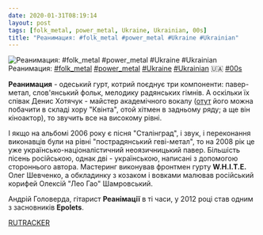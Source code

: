 ```yaml
---
date: 2020-01-31T08:19:14
layout: post
tags: [folk_metal, power_metal, Ukraine, Ukrainian, 00s]
title: "Реанимация: #folk_metal #power_metal #Ukraine #Ukrainian"
---
```

![Реанимация: #folk_metal #power_metal #Ukraine #Ukrainian](/assets/photos/photo_869@31-01-2020_08-19-14.jpg)
Реанимация: [#folk_metal](/tags/#folk_metal) [#power_metal](/tags/#power_metal) [#Ukraine](/tags/#Ukraine) [#Ukrainian](/tags/#Ukrainian) 🇺🇦 [#00s](/tags/#00s)

**Реанимация** - одеський гурт, котрий поєднує три компоненти: павер-метал, слов&#39;янський фольк, мелодику радянських гімнів. А оскільки їх співак Денис Хотячук - майстер академічного вокалу ([отут](https://www.youtube.com/watch?v=7h_77Ywqxko&amp;feature=related) його можна побачити в складі хору &quot;Квінта&quot;, отой хітмен в задньому ряду; а ще він кіноактор), то звучить все на високому рівні.

І якщо на альбомі 2006 року є пісня &quot;Сталінград&quot;, і звук, і переконання виконавців були на рівні &quot;пострадянський геві-метал&quot;, то на 2008 рік це уже українсько-націоналістичний неоязичницький павер. Більшість пісень російською, однак дві - українською, написані з допомогою стороннього автора. Мастеринг виконував фронтмен гурту **W.H.I.T.E.** Олег Шевченко, а обкладинку з козаком і вовками малював російський корифей Олексій &quot;Лео Гао&quot; Шамровський.

Андрій Головерда, гітарист **Реанімації** в ті часи, у 2012 році став одним з засновників **Epolets**.

[RUTRACKER](https://rutracker.org/forum/viewtopic.php?t=3225070)